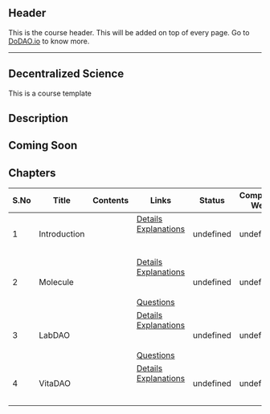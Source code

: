 ## Header
This is the course header. This will be added on top of every page. Go to [DoDAO.io](https://www.dodao.io) to know more.

 ---

 ## Decentralized Science
 This is a course template

 
 ## Description
 ## Coming Soon
 
 ## Chapters
 
 | S.No        | Title       | Contents   | Links      | Status      | Completion Week |
 | ----------- | ----------- |----------- |----------- | ----------- | ----------- |
 | 1      | Introduction | | [Details](generated/topics/introduction.md) <br/> [Explanations](generated/explanations/introduction.md) <br/>  <br/>  <br/>  | undefined | undefined |
 | 2      | Molecule | | [Details](generated/topics/molecule.md) <br/> [Explanations](generated/explanations/molecule.md) <br/>  <br/>  <br/> [Questions](generated/questions/molecule.md) | undefined | undefined |
 | 3      | LabDAO | | [Details](generated/topics/labdao.md) <br/> [Explanations](generated/explanations/labdao.md) <br/>  <br/>  <br/> [Questions](generated/questions/labdao.md) | undefined | undefined |
 | 4      | VitaDAO | | [Details](generated/topics/vitadao.md) <br/> [Explanations](generated/explanations/vitadao.md) <br/>  <br/>  <br/>  | undefined | undefined | 
